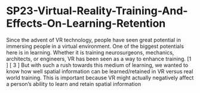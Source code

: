 # SP23-Virtual-Reality-Training-And-Effects-On-Learning-Retention
Since the advent of VR technology, people have seen great potential in immersing people in a virtual environment. One
of the biggest potentials here is in learning. Whether it is training neurosurgeons, mechanics, architects, or engineers,
VR has been seen as a way to enhance training. [1 ] [ 3 ] But with such a rush towards this medium of learning, we
wanted to know how well spatial information can be learned/retained in VR versus real world training. This is important
because VR might actually negatively affect a person’s ability to learn and retain spatial information
